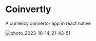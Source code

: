# Coinvertly

A currency convertor app in react native

![photo_2023-10-14_21-43-51](https://github.com/rezneac/Coinvertly/assets/105623990/f7ad1fac-9d47-4159-adb2-a28d097f0c93)
